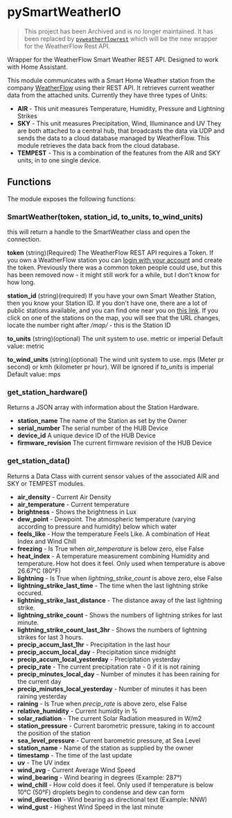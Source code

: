 # pySmartWeatherIO

> This project has been Archived and is no longer maintained. It has been replaced by [`pyweatherflowrest`](https://github.com/briis/pyweatherflowrest) which will be the new wrapper for the WeatherFlow Rest API.

Wrapper for the WeatherFlow Smart Weather REST API. Designed to work with Home Assistant.

This module communicates with a Smart Home Weather station from the company [WeatherFlow](http://weatherflow.com/smart-home-weather-stations/) using their REST API. It retrieves current weather data from the attached units. Currently they have three types of Units:

* **AIR** - This unit measures Temperature, Humidity, Pressure and Lightning Strikes
* **SKY** - This unit measures Precipitation, Wind, Illuminance and UV
They are both attached to a central hub, that broadcasts the data via UDP and sends the data to a cloud database managed by WeatherFlow. This module retrieves the data back from the cloud database.
* **TEMPEST** - This is a combination of the features from the AIR and SKY units, in to one single device.

## Functions

The module exposes the following functions:

### SmartWeather(token, station_id, to_units, to_wind_units)

this will return a handle to the SmartWeather class and open the connection.

**token**
(string)(Required) The WeatherFlow REST API requires a Token. If you own a WeatherFlow station you can [login with your account](https://tempestwx.com/settings/tokens) and create the token. Previously there was a common token people could use, but this has been removed now - it might still work for a while, but I don't know for how long.

**station_id**
(string)(required) If you have your own Smart Weather Station, then you know your Station ID. If you don't have one, there are a lot of public stations available, and you can find one near you on [this link](https://smartweather.weatherflow.com/map). If you click on one of the stations on the map, you will see that the URL changes, locate the number right after */map/* - this is the Station ID

**to_units**
(string)(optional) The unit system to use. metric or imperial
Default value: metric

**to_wind_units**
(string)(optional) The wind unit system to use. mps (Meter pr second) or kmh (kilometer pr hour). Will be ignored if *to_units* is imperial
Default value: mps

### get_station_hardware()

Returns a JSON array with information about the Station Hardware.

* **station_name** The name of the Station as set by the Owner
* **serial_number** The serial number of the HUB Device
* **device_id** A unique device ID of the HUB Device
* **firmware_revision** The current firmware revision of the HUB Device

### get_station_data()

Returns a Data Class with current sensor values of the associated AIR and SKY or TEMPEST modules.

* **air_density** - Current Air Density
* **air_temperature** - Current temperature
* **brightness** - Shows the brightness in Lux
* **dew_point** - Dewpoint. The atmospheric temperature (varying according to pressure and humidity) below which water
* **feels_like** - How the temperature Feels Like. A combination of Heat Index and Wind Chill
* **freezing** - Is True when *air_temperature* is below zero, else False
* **heat_index** - A temperature measurement combining Humidity and temperature. How hot does it feel. Only used when temperature is above 26.67°C (80°F)
* **lightning** - Is True when *lightning_strike_count* is above zero, else False
* **lightning_strike_last_time** - The time when the last lightning strike occured.
* **lightning_strike_last_distance** - The distance away of the last lightning strike.
* **lightning_strike_count** - Shows the numbers of lightning strikes for last minute.
* **lightning_strike_count_last_3hr** - Shows the numbers of lightning strikes for last 3 hours.
* **precip_accum_last_1hr** - Precipitation in the last hour
* **precip_accum_local_day** - Precipitation since midnight
* **precip_accum_local_yesterday** - Precipitation yesterday
* **precip_rate** - The current precipitation rate - 0 if it is not raining
* **precip_minutes_local_day** - Number of minutes it has been raining for the current day
* **precip_minutes_local_yesterday** - Number of minutes it has been raining yesterday
* **raining** - Is True when *precip_rate* is above zero, else False
* **relative_humidity** - Current humidity in %
* **solar_radiation** - The current Solar Radiation measured in W/m2
* **station_pressure** - Current barometric pressure, taking in to account the position of the station
* **sea_level_pressure** - Current barometric pressure, at Sea Level
* **station_name** - Name of the station as supplied by the owner
* **timestamp** - The time of the last update
* **uv** - The UV index
* **wind_avg** - Current Average Wind Speed
* **wind_bearing** - Wind bearing in degrees (Example: 287°)
* **wind_chill** - How cold does it feel. Only used if temperature is below 10°C (50°F)
droplets begin to condense and dew can form
* **wind_direction** - Wind bearing as directional text (Example: NNW)
* **wind_gust** - Highest Wind Speed in the last minute
